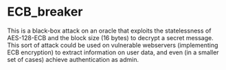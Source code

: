 # ECB_breaker

This is a black-box attack on an oracle that exploits the statelessness of AES-128-ECB and the block size (16 bytes) to decrypt a secret message. This sort of attack could be used on vulnerable webservers (implementing ECB encryption) to extract information on user data, and even (in a smaller set of cases) achieve authentication as admin.
